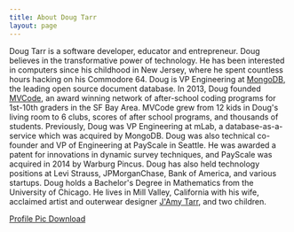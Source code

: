 ```yaml
---
title: About Doug Tarr
layout: page
---
```

Doug Tarr is a software developer, educator and entrepreneur.
Doug believes in the transformative power of technology.  He has been interested in computers since his childhood in New Jersey, where he spent countless hours hacking on his Commodore 64.
Doug is VP Engineering at <a href="https://www.mongodb.com">MongoDB</a>, the leading open source document database.
In 2013, Doug founded <a href="https://www.mvcodeclub.com">MVCode</a>, an award winning network of after-school coding programs for 1st-10th graders in the SF Bay Area.  MVCode grew from 12 kids in Doug's living room to 6 clubs, scores of after school programs, and thousands of students.
Previously, Doug was VP Engineering at mLab, a database-as-a-service which was acquired by MongoDB.  Doug was also technical co-founder and VP of Engineering at PayScale in Seattle.  He was awarded a patent for innovations in dynamic survey techniques, and PayScale was acquired in 2014 by Warburg Pincus.  Doug has also held technology positions at Levi Strauss, JPMorganChase, Bank of America, and various startups.
Doug holds a Bachelor's Degree in Mathematics from the University of Chicago.  He lives in Mill Valley, California with his wife, acclaimed artist and outerwear designer <a href="https://www.jamytarr.com">J'Amy Tarr</a>, and two children.

<a href="/images/doug-headshot.jpg">Profile Pic Download</a>
